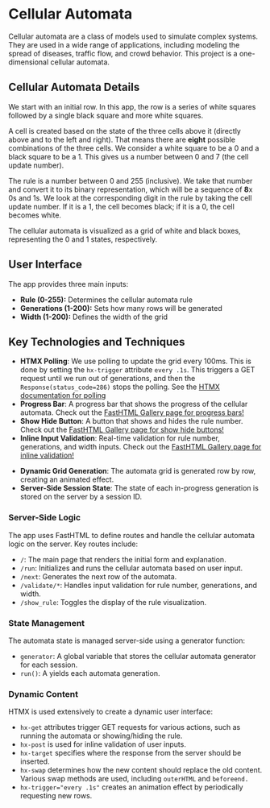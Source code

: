 # Cellular Automata
Cellular automata are a class of models used to simulate complex systems. They are used in a wide range of applications, including modeling the spread of diseases, traffic flow, and crowd behavior. This project is a one-dimensional cellular automata.

## Cellular Automata Details

We start with an initial row. In this app, the row is a series of white squares followed by a single black square and more white squares.

A cell is created based on the state of the three cells above it (directly above and to the left and right). That means there are **eight** possible combinations of the three cells. We consider a white square to be a 0 and a black square to be a 1. This gives us a number between 0 and 7 (the cell update number).

The rule is a number between 0 and 255 (inclusive). We take that number and convert it to its binary representation, which will be a sequence of **8**x 0s and 1s. We look at the corresponding digit in the rule by taking the cell update number. If it is a 1, the cell becomes black; if it is a 0, the cell becomes white.

The cellular automata is visualized as a grid of white and black boxes, representing the 0 and 1 states, respectively.

## User Interface

The app provides three main inputs:

- **Rule (0-255):** Determines the cellular automata rule
- **Generations (1-200):** Sets how many rows will be generated
- **Width (1-200):** Defines the width of the grid

## Key Technologies and Techniques

* **HTMX Polling**: We use polling to update the grid every 100ms. This is done by setting the `hx-trigger` attribute `every .1s`. This triggers a GET request until we run out of generations, and then the `Response(status_code=286)` stops the polling.  See the [HTMX documentation for polling](https://htmx.org/docs/#polling)
* **Progress Bar**:  A progress bar that shows the progress of the cellular automata.  Check out the [FastHTML Gallery page for progress bars!](https://fasthtml.gallery/widgets/progress_bar/display)
* **Show Hide Button**: A button that shows and hides the rule number.  Check out the [FastHTML Gallery page for show hide buttons!](https://fasthtml.gallery/widgets/show_hide/display)
* **Inline Input Validation**:  Real-time validation for rule number, generations, and width inputs.  Check out the [FastHTML Gallery page for inline validation!](https://fasthtml.gallery/dynamic_user_interface/inline_validation/display)
+ **Dynamic Grid Generation**: The automata grid is generated row by row, creating an animated effect.
+ **Server-Side Session State**: The state of each in-progress generation is stored on the server by a session ID.

### Server-Side Logic
The app uses FastHTML to define routes and handle the cellular automata logic on the server. Key routes include:

- `/`: The main page that renders the initial form and explanation.
- `/run`: Initializes and runs the cellular automata based on user input.
- `/next`: Generates the next row of the automata.
- `/validate/*`: Handles input validation for rule number, generations, and width.
- `/show_rule`: Toggles the display of the rule visualization.

### State Management
The automata state is managed server-side using a generator function:

- `generator`: A global variable that stores the cellular automata generator for each session.
- `run()`: A yields each automata generation.

### Dynamic Content
HTMX is used extensively to create a dynamic user interface:

- `hx-get` attributes trigger GET requests for various actions, such as running the automata or showing/hiding the rule.
- `hx-post` is used for inline validation of user inputs.
- `hx-target` specifies where the response from the server should be inserted.
- `hx-swap` determines how the new content should replace the old content. Various swap methods are used, including `outerHTML` and `beforeend.`
- `hx-trigger="every .1s"` creates an animation effect by periodically requesting new rows.




